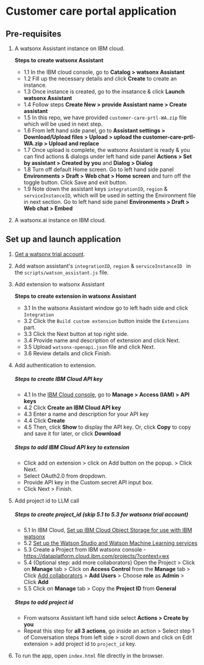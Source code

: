 # Customer care portal application

## Pre-requisites

1. A watsonx Assistant instance on IBM cloud.

   **Steps to create watsonx Assistant**

   - 1.1 In the IBM cloud console, go to **Catalog > watsonx Assistant**
   - 1.2 Fill up the necessary details and click **Create** to create an instance.
   - 1.3 Once instance is created, go to the insatance & click **Launch watsonx Assistant**
   - 1.4 Follow steps **Create New > provide Assistant name > Create assistant**
   - 1.5 In this repo, we have provided `customer-care-prtl-WA.zip` file which will be used in next step.
   - 1.6 From left hand side panel, go to **Assistant settings > Download/Upload files > Upload > upload the customer-care-prtl-WA.zip > Upload and replace**
   - 1.7 Once upload is complete, the watsonx Assistant is ready & you can find actions & dialogs under left hand side panel **Actions > Set by assistant > Created by you** and **Dialog > Dialog**
   - 1.8 Turn off default Home screen. Go to left hand side panel **Environments > Draft > Web chat > Home screen** and turn off the toggle button. Click Save and exit button.
   - 1.9 Note down the assistant keys `integrationID`, `region` & `serviceInstanceID`, which will be used in setting the Environment file in next section. Go to left hand side panel **Environments > Draft > Web chat > Embed**

2. A watsonx.ai instance on IBM cloud.

## Set up and launch application

1. [Get a watsonx trial account](https://dataplatform.cloud.ibm.com/registration/stepone?context=wx).

2. Add watson assistant's `integrationID`, `region` & `serviceInstanceID ` in the `scripts/watson_assistant.js` file.

3. Add extension to watsonx Assistant

   **Steps to create extension in watsonx Assistant**

   - 3.1 In the watsonx Assistant window go to left hadn side and click `Integration`
   - 3.2 Click the `Build custom extension` button inside the `Extensions` part.
   - 3.3 Click the Next button at top right side.
   - 3.4 Provide name and description of extension and click Next.
   - 3.5 Upload `watsonx-openapi.json` file and click Next.
   - 3.6 Review details and click Finish.

4. Add authentication to extension.

   ##### Steps to create IBM Cloud API key

   - 4.1 In the [IBM Cloud console](https://cloud.ibm.com/), go to **Manage > Access (IAM) > API keys**
   - 4.2 Click **Create an IBM Cloud API key**
   - 4.3 Enter a name and description for your API key
   - 4.4 Click **Create**
   - 4.5 Then, click **Show** to display the API key. Or, click **Copy** to copy and save it for later, or click **Download**

   ##### Steps to add IBM Cloud API key to extension

   - Click add on extension > click on Add button on the popup. > Click Next.
   - Select OAuth2.0 from dropdown.
   - Provide API key in the Custom secret API input box.
   - Click Next > Finish.
     <br>

5. Add project id to LLM call

   ##### Steps to create project_id (skip 5.1 to 5.3 for watsonx trial account)

   - 5.1 In IBM Cloud, [Set up IBM Cloud Object Storage for use with IBM watsonx](https://dataplatform.cloud.ibm.com/docs/content/wsj/console/wdp_admin_cos.html?context=wx&audience=wdp)
   - 5.2 [Set up the Watson Studio and Watson Machine Learning services](https://dataplatform.cloud.ibm.com/docs/content/wsj/getting-started/set-up-ws.html?context=wx&audience=wdp)
   - 5.3 Create a Project from IBM watsonx console - https://dataplatform.cloud.ibm.com/projects/?context=wx
   - 5.4 (Optional step: add more collaborators) Open the Project > Click on **Manage** tab > Click on **Access Control** from the **Manage** tab > Click [Add collaborators](https://dataplatform.cloud.ibm.com/docs/content/wsj/getting-started/collaborate.html?context=wx&audience=wdp#add-collaborators) > **Add Users** > Choose **role** as **Admin** > Click **Add**
   - 5.5 Click on **Manage** tab > Copy the **Project ID** from **General**

   ##### Steps to add project id

   - From watsonx Assistant left hand side select **Actions > Create by you**
   - Repeat this step for **all 3 actions**, go inside an action > Select step 1 of Conversation steps from left side > scroll down and click on Edit extension > add project id to `project_id` key.

6. To run the app, open `index.html` file directly in the browser.
